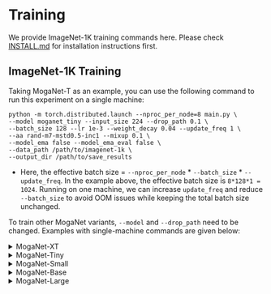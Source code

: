 # Training

We provide ImageNet-1K training commands here. Please check [INSTALL.md](INSTALL.md) for installation instructions first.

## ImageNet-1K Training 

Taking MogaNet-T as an example, you can use the following command to run this experiment on a single machine: 
```
python -m torch.distributed.launch --nproc_per_node=8 main.py \
--model moganet_tiny --input_size 224 --drop_path 0.1 \
--batch_size 128 --lr 1e-3 --weight_decay 0.04 --update_freq 1 \
--aa rand-m7-mstd0.5-inc1 --mixup 0.1 \
--model_ema false --model_ema_eval false \
--data_path /path/to/imagenet-1k \
--output_dir /path/to/save_results
```

- Here, the effective batch size = `--nproc_per_node` * `--batch_size` * `--update_freq`. In the example above, the effective batch size is `8*128*1 = 1024`. Running on one machine, we can increase `update_freq` and reduce `--batch_size` to avoid OOM issues while keeping the total batch size unchanged.

To train other MogaNet variants, `--model` and `--drop_path` need to be changed. Examples with single-machine commands are given below:


<details>
<summary>
MogaNet-XT
</summary>
Single-machine (8GPUs) with the input size of 224:

```
python -m torch.distributed.launch --nproc_per_node=8 main.py \
--model moganet_xtiny --input_size 224 --drop_path 0.05 \
--batch_size 128 --lr 1e-3 --weight_decay 0.03 --update_freq 1 \
--aa rand-m7-mstd0.5-inc1 --mixup 0.1 \
--data_path /path/to/imagenet-1k \
--output_dir /path/to/save_results
```
</details>

<details>
<summary>
MogaNet-Tiny
</summary>
Single-machine (8GPUs) with the input size of 224:

```
python -m torch.distributed.launch --nproc_per_node=8 main.py \
--model moganet_tiny --input_size 224 --drop_path 0.1 \
--batch_size 128 --lr 1e-3 --weight_decay 0.04 --update_freq 1 \
--aa rand-m7-mstd0.5-inc1 --mixup 0.1 \
--data_path /path/to/imagenet-1k \
--output_dir /path/to/save_results
```

Single-machine (8GPUs) with the input size of 256:

```
python -m torch.distributed.launch --nproc_per_node=8 main.py \
--model moganet_tiny --input_size 256 --drop_path 0.1 \
--batch_size 128 --lr 1e-3 --weight_decay 0.04 --update_freq 1 \
--aa rand-m7-mstd0.5-inc1 --mixup 0.1 \
--data_path /path/to/imagenet-1k \
--output_dir /path/to/save_results
```
</details>

<details>
<summary>
MogaNet-Small
</summary>
Single-machine (8GPUs) with the input size of 224 with EMA (you can evaluate it without EMA):

```
python -m torch.distributed.launch --nproc_per_node=8 main.py \
--model moganet_small --input_size 224 --drop_path 0.1 \
--batch_size 128 --lr 1e-3 --weight_decay 0.05 --update_freq 1 \
--model_ema true --model_ema_eval true \
--data_path /path/to/imagenet-1k \
--output_dir /path/to/save_results
```
</details>

<details>
<summary>
MogaNet-Base
</summary>
Single-machine (8GPUs) with the input size of 224 with EMA:

```
python -m torch.distributed.launch --nproc_per_node=8 main.py \
--model moganet_base --input_size 224 --drop_path 0.2 \
--batch_size 128 --lr 1e-3 --weight_decay 0.05 --update_freq 1 \
--model_ema true --model_ema_eval true \
--data_path /path/to/imagenet-1k \
--output_dir /path/to/save_results
```
</details>

<details>
<summary>
MogaNet-Large
</summary>
Single-machine (8GPUs) with the input size of 224 with EMA:

```
python -m torch.distributed.launch --nproc_per_node=8 main.py \
--model moganet_large --input_size 224 --drop_path 0.3 \
--batch_size 128 --lr 1e-3 --weight_decay 0.05 --update_freq 1 \
--model_ema true --model_ema_eval true \
--data_path /path/to/imagenet-1k \
--output_dir /path/to/save_results
```
</details>
